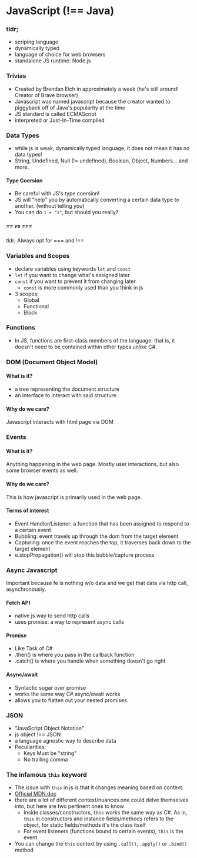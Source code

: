 # JavaScript (!== Java)

### tldr;
- scriping language
- dynamically typed
- language of choice for web browsers
- standalone JS runtime: Node.js

### Trivias
- Created by Brendan Eich in approximately a week (he's still around! Creator of Brave browser)
- Javascript was named javascript because the creator wanted to piggyback off of Java's popularity at the time
- JS standard is called ECMAScript
- interpreted or Just-In-Time compiled

### Data Types
- while js is weak, dynamically typed language, it does not mean it has no data types!
- String, Undefined, Null (!= undefined), Boolean, Object, Numbers... and more.

#### Type Coersion
- Be careful with JS's type coersion!
- JS will "help" you by automatically converting a certain data type to another. (without telling you)
- You can do `1 + "1"`, but should you really?
##### == vs ===
tldr; Always opt for === and !== 

### Variables and Scopes
- declare variables using keywords `let` and `const`
- `let` if you want to change what's assigned later
- `const` if you want to prevent it from changing later
  - `const` is more commonly used than you think in js
- 3 scopes:
  - Global
  - Functional
  - Block

### Functions
- In JS, functions are first-class members of the language: that is, it doesn't need to be contained within other types unlike C#.

### DOM (Document Object Model)
#### What is it?
- a tree representing the document structure
- an interface to interact with said structure.
#### Why do we care?
Javascript interacts with html page via DOM

### Events
#### What is it?
Anything happening in the web page. Mostly user interactions, but also some browser events as well.

#### Why do we care?
This is how javascript is primarily used in the web page.

#### Terms of interest
- Event Handler/Listener: a function that has been assigned to respond to a certain event
- Bubbling: event travels up through the dom from the target element
- Capturing: once the event reaches the top, it traverses back down to the target element
- e.stopPropagation() will stop this bubble/capture process

### Async Javascript
Important because fe is nothing w/o data and we get that data via http call, asynchronously.

#### Fetch API
- native js way to send http calls
- uses promise: a way to represent async calls

#### Promise
- Like Task of C#
- .then() is where you pass in the callback function
- .catch() is where you handle when something doesn't go right

#### Async/await
- Syntactic sugar over promise
- works the same way C# async/await works
- allows you to flatten out your nested promises.

### JSON
- "JavaScript Object Notation"
- js object !== JSON
- a language agnostic way to describe data
- Peculiarities:
  - Keys Must be "string"
  - No trailing comma

### The infamous `this` keyword
- The issue with `this` in js is that it changes meaning based on context.
- [Official MDN doc](https://developer.mozilla.org/en-US/docs/Web/JavaScript/Reference/Operators/this)
- there are a lot of different context/nuances one could delve themselves into, but here are two pertinent ones to know
  - Inside classes/constructors, `this` works the same way as C#. As in, `this` in constructors and instance fields/methods refers to the object, for static fields/methods it's the class itself
  - For event listeners (functions bound to certain events), `this` is the event
- You can change the `this` context by using `.call()`, `.apply()` or `.bind()` method